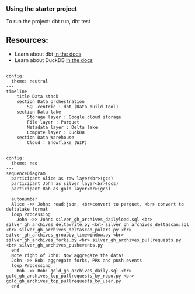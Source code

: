 ### Using the starter project
To run the project: dbt run, dbt test

## Resources:
- Learn about dbt [in the docs](https://docs.getdbt.com/docs/introduction)
- Learn about DuckDB [in the docs](https://duckdb.org/docs/stable/index)

```mermaid
---
config:
  theme: neutral
---
timeline
    title Data stack
    section Data orchestration
        SQL-centric : dbt (Data build tool)
    section Data lake
        Storage layer : Google cloud storage
        File layer : Parquet
        Metadata layer : Delta lake 
        Compute layer : DuckDB
    section Data Warehouse
        Cloud : Snowflake (WIP)
```

```mermaid
---
config:
  theme: neo
---
sequenceDiagram
  participant Alice as raw layer<br>(gcs)
  participant John as silver layer<br>(gcs)
  participant Bob as gold layer<br>(gcs)

  autonumber
  Alice ->> John: read:json, <br>convert to parquet, <br> convert to deltalake format 
  loop Processing
    John ->> John: silver_gh_archives_dailyload.sql <br> silver_gh_archives_deltawrite.py <br> silver_gh_archives_deltascan.sql <br> silver_gh_archives_deltascan_polars.py <br> silver_gh_archives_groupby_timewindow.py <br> silver_gh_archives_forks.py <br> silver_gh_archives_pullrequests.py <br> silver_gh_archives_pushevents.py
  end
  Note right of John: Now aggregate the data!
  John ->> Bob: aggregate forks, PRs and push events
  loop Processing
    Bob ->> Bob: gold_gh_archives_daily.sql <br> gold_gh_archives_top_pullrequests_by_repo.py <br> gold_gh_archives_top_pullrequests_by_user.py
  end  
```
